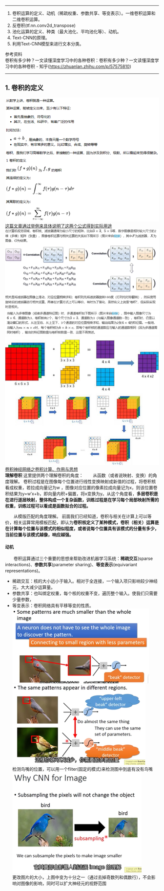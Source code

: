 ***
1. 卷积运算的定义、动机（稀疏权重、参数共享、等变表示）。一维卷积运算和二维卷积运算。  
2. 反卷积(tf.nn.conv2d_transpose)  
3. 池化运算的定义、种类（最大池化、平均池化等）、动机。   
4. Text-CNN的原理。   
5. 利用Text-CNN模型来进行文本分类。   

参考资料    
卷积有多少种？一文读懂深度学习中的各种卷积：卷积有多少种？一文读懂深度学习中的各种卷积 - 知乎(https://zhuanlan.zhihu.com/p/57575810)   
****   
## 1. 卷积的定义   
![卷积](./images/卷积.png)    
[这篇文章通过举例来具体说明了这两个公式得到实际用途](https://www.cnblogs.com/sevenyuan/p/7810755.html)   
![一通道卷积过程](./images/一通道卷积过程.png)   
![三通道卷积描述](./images/三通道卷积描述.png)   
![三通道卷积过程](./images/三通道卷积过程.png)   
[卷积神经网络之卷积计算、作用与思想 ](https://www.cnblogs.com/shine-lee/p/9932226.html)   
**理解卷积**
这里提供两个理解卷积的角度：
&emsp;&emsp;从函数（或者说映射、变换）的角度理解。 卷积过程是在图像每个位置进行线性变换映射成新值的过程，将卷积核看成权重，若拉成向量记为w
，图像对应位置的像素拉成向量记为x，则该位置卷积结果为y=w′x+b，即向量内积+偏置，将x变换为y。从这个角度看，**多层卷积是在进行逐层映射，整体构成一个复杂函数，训练过程是在学习每个局部映射所需的权重，训练过程可以看成是函数拟合的过程。**     

&emsp;&emsp;从模版匹配的角度理解。 前面我们已经知道，卷积与相关在计算上可以等价，相关运算常用模板匹配，即认为**卷积核定义了某种模式，卷积（相关）运算是在计算每个位置与该模式的相似程度，或者说每个位置具有该模式的分量有多少，当前位置与该模式越像，响应越强。**   
#### 动机  
&emsp;&emsp;卷积运算通过三个重要的思想来帮助改进机器学习系统：**稀疏交互**(sparse interactions)、**参数共享**(parameter sharing)、**等变表示**(equivariant representations)。   
* 稀疏交互：核的大小远小于输入。相对于全连接，一个输入项只影响较少神经元，大大减少运算量。  
* 参数共享：也叫绑定权重，每个核的权重不变，遍历整个输入。使我们只需要少量参数，   
* 等变表示：卷积网络具有平移等变的性质。  
![动机1](./images/动机1.png)     
![动机2](./images/动机2.png)     
检测鸟嘴的位置，可以用一个fliter(固定的模式)来检测图中到底有没有鸟嘴   
![池化1](./images/池化1.png)   
更改图片的大小，上图中变为十分之一（通过去掉奇数列和偶数行），不会影响对图像的影响，同时可以扩大神经元的视野范围   
